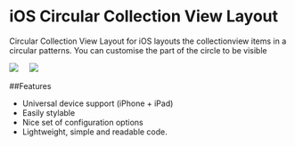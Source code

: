 # iOS Circular Collection View Layout
Circular Collection View Layout for iOS layouts the collectionview items in a circular patterns.
You can customise the part of the circle to be visible

![](http://res.cloudinary.com/dm6lqaxjt/image/upload/c_scale,h_501/v1467873039/circular_collection_view_layout.png)&nbsp;&nbsp;&nbsp;&nbsp;
![](http://res.cloudinary.com/dm6lqaxjt/image/upload/c_scale,h_488/v1467873478/circular%20collection%20view%20bottom.png)

##Features

- Universal device support (iPhone + iPad)
- Easily stylable
- Nice set of configuration options
- Lightweight, simple and readable code.
